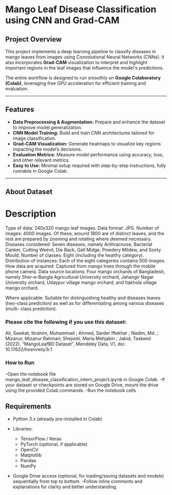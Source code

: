# Mango Leaf Disease Classification using CNN and Grad-CAM

## Project Overview
This project implements a deep learning pipeline to classify diseases in mango leaves from images using Convolutional Neural Networks (CNNs). It also incorporates **Grad-CAM** visualization to interpret and highlight important regions in the leaf images that influence the model's predictions.

The entire workflow is designed to run smoothly on **Google Colaboratory (Colab)**, leveraging free GPU acceleration for efficient training and evaluation.

---

## Features
- **Data Preprocessing & Augmentation:** Prepare and enhance the dataset to improve model generalization.
- **CNN Model Training:** Build and train CNN architectures tailored for image classification.
- **Grad-CAM Visualization:** Generate heatmaps to visualize key regions impacting the model’s decisions.
- **Evaluation Metrics:** Measure model performance using accuracy, loss, and other relevant metrics.
- **Easy to Use:** Minimal setup required with step-by-step instructions, fully runnable in Google Colab.

---


## About Dataset

# Description
Type of data: 240x320 mango leaf images.
Data format: JPG.
Number of images: 4000 images. Of these, around 1800 are of distinct leaves, and the rest
are prepared by zooming and rotating where deemed necessary.
Diseases considered: Seven diseases, namely Anthracnose, Bacterial Canker, Cutting Weevil,
Die Back, Gall Midge, Powdery Mildew, and Sooty Mould.
Number of classes: Eight (including the healthy category).
Distribution of instances: Each of the eight categories contains 500 images.
How data are acquired: Captured from mango trees through the mobile phone camera.
Data source locations: Four mango orchards of Bangladesh, namely Sher-e-Bangla Agricultural
University orchard, Jahangir Nagar University orchard, Udaypur village
mango orchard, and Itakhola village mango orchard.

Where applicable: Suitable for distinguishing healthy and diseases leaves (two-class
prediction) as well as for differentiating among various diseases (multi-
class prediction).

### Please cite the following if you use this dataset:

Ali, Sawkat; Ibrahim, Muhammad ; Ahmed, Sarder Iftekhar ; Nadim, Md. ; Mizanur, Mizanur Rahman; Shejunti, Maria Mehjabin ; Jabid, Taskeed (2022), “MangoLeafBD Dataset”, Mendeley Data, V1, doi: 10.17632/hxsnvwty3r.1

### How to Run
-Open the notebook file mango_leaf_disease_classification_intern_project.ipynb in Google Colab.
-If your dataset or checkpoints are stored on Google Drive, mount the drive using the provided Colab commands.
-Run the notebook cells 


## Requirements

- Python 3.x (already pre-installed in Colab)

- Libraries:
  - TensorFlow / Keras
  - PyTorch (optional, if applicable)
  - OpenCV
  - Matplotlib
  - Pandas
  - NumPy

- Google Drive access (optional, for loading/saving datasets and models)
sequentially from top to bottom.
-Follow inline comments and explanations for clarity and better understanding.



